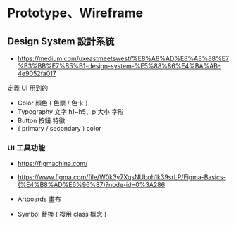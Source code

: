 # Prototype、Wireframe

## Design System 設計系統

* <https://medium.com/uxeastmeetswest/%E8%A8%AD%E8%A8%88%E7%B3%BB%E7%B5%B1-design-system-%E5%88%86%E4%BA%AB-4e9052fa017>

定義 UI 用到的

* Color 顏色 ( 色票 / 色卡 )
* Typography 文字 h1~h5、p 大小 字形
* Button 按鈕 特徵
* ( primary / secondary ) color

### UI 工具功能 

* <https://figmachina.com/>
* <https://www.figma.com/file/W0k3y7XqsNUboh1k39srLP/Figma-Basics-(%E4%B8%AD%E6%96%87)?node-id=0%3A286>

* Artboards 畫布
* Symbol 替換 ( 複用 class 概念 )

